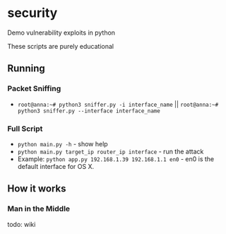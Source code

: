 # security
Demo vulnerability exploits in python

These scripts are purely educational

## Running
### Packet Sniffing
- `root@anna:~# python3 sniffer.py -i interface_name` || `root@anna:~# python3 sniffer.py --interface interface_name`
### Full Script
- `python main.py -h` - show help
- `python main.py target_ip router_ip interface` - run the attack
- Example: `python app.py 192.168.1.39 192.168.1.1 en0` - en0 is the default interface for OS X.

## How it works
### Man in the Middle
todo: wiki

